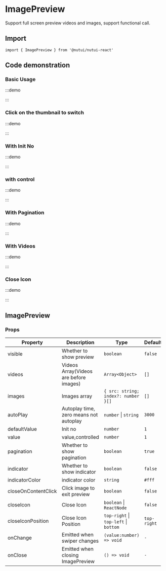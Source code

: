# ImagePreview

Support full screen preview videos and images, support functional call.

## Import

```tsx
import { ImagePreview } from '@nutui/nutui-react'
```

## Code demonstration

### Basic Usage

:::demo

<CodeBlock src='h5/demo1.tsx'></CodeBlock>

:::

### Click on the thumbnail to switch

:::demo

<CodeBlock src='h5/demo2.tsx'></CodeBlock>

:::

### With Init No

:::demo

<CodeBlock src='h5/demo3.tsx'></CodeBlock>

:::

### with control

:::demo

<CodeBlock src='h5/demo4.tsx'></CodeBlock>

:::

### With Pagination

:::demo

<CodeBlock src='h5/demo5.tsx'></CodeBlock>

:::

### With Videos

:::demo

<CodeBlock src='h5/demo6.tsx'></CodeBlock>

:::

### Close Icon

:::demo

<CodeBlock src='h5/demo7.tsx'></CodeBlock>

:::

## ImagePreview

### Props

| Property | Description | Type | Default |
| --- | --- | --- | --- |
| visible | Whether to show preview | `boolean` | `false` |
| videos | Videos Array(Videos are before images) | `Array<Object>` | `[]` |
| images | Images array | `{ src: string; index?: number }[]` | `[]` |
| autoPlay | Autoplay time, zero means not autoplay | `number` \| `string` | `3000` |
| defaultValue | Init no | `number` | `1` |
| value | value,controlled | `number` | `1` |
| pagination | Whether to show pagination | `boolean` | `true` |
| indicator | Whether to show indicator | `boolean` | `false` |
| indicatorColor | indicator color | `string` | `#fff` |
| closeOnContentClick | Click image to exit preview | `boolean` | `false` |
| closeIcon | Close Icon | `boolean` \| `ReactNode` | `false` |
| closeIconPosition | Close Icon Position | `top-right` \| `top-left` \| `bottom` | `top-right` |
| onChange | Emitted when swiper changes | `(value:number) => void` | `-` |
| onClose | Emitted when closing ImagePreview | `() => void` | `-` |
